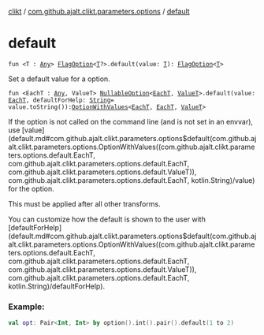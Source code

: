 [clikt](../index.md) / [com.github.ajalt.clikt.parameters.options](index.md) / [default](./default.md)

# default

`fun <T : `[`Any`](https://kotlinlang.org/api/latest/jvm/stdlib/kotlin/-any/index.html)`> `[`FlagOption`](-flag-option/index.md)`<`[`T`](default.md#T)`?>.default(value: `[`T`](default.md#T)`): `[`FlagOption`](-flag-option/index.md)`<`[`T`](default.md#T)`>`

Set a default value for a option.

`fun <EachT : `[`Any`](https://kotlinlang.org/api/latest/jvm/stdlib/kotlin/-any/index.html)`, ValueT> `[`NullableOption`](-nullable-option.md)`<`[`EachT`](default.md#EachT)`, `[`ValueT`](default.md#ValueT)`>.default(value: `[`EachT`](default.md#EachT)`, defaultForHelp: `[`String`](https://kotlinlang.org/api/latest/jvm/stdlib/kotlin/-string/index.html)` = value.toString()): `[`OptionWithValues`](-option-with-values/index.md)`<`[`EachT`](default.md#EachT)`, `[`EachT`](default.md#EachT)`, `[`ValueT`](default.md#ValueT)`>`

If the option is not called on the command line (and is not set in an envvar), use [value](default.md#com.github.ajalt.clikt.parameters.options$default(com.github.ajalt.clikt.parameters.options.OptionWithValues((com.github.ajalt.clikt.parameters.options.default.EachT, com.github.ajalt.clikt.parameters.options.default.EachT, com.github.ajalt.clikt.parameters.options.default.ValueT)), com.github.ajalt.clikt.parameters.options.default.EachT, kotlin.String)/value) for the option.

This must be applied after all other transforms.

You can customize how the default is shown to the user with [defaultForHelp](default.md#com.github.ajalt.clikt.parameters.options$default(com.github.ajalt.clikt.parameters.options.OptionWithValues((com.github.ajalt.clikt.parameters.options.default.EachT, com.github.ajalt.clikt.parameters.options.default.EachT, com.github.ajalt.clikt.parameters.options.default.ValueT)), com.github.ajalt.clikt.parameters.options.default.EachT, kotlin.String)/defaultForHelp).

### Example:

``` kotlin
val opt: Pair<Int, Int> by option().int().pair().default(1 to 2)
```

